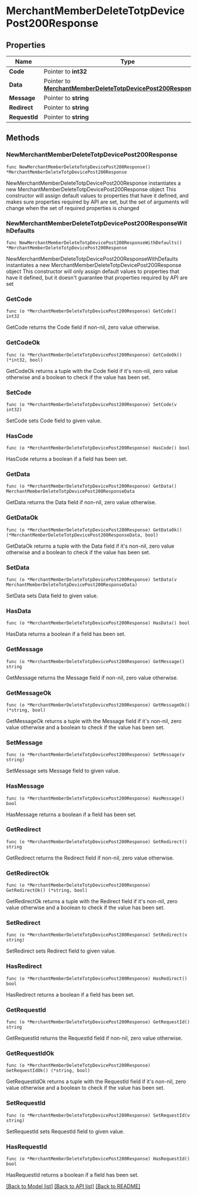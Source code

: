 # MerchantMemberDeleteTotpDevicePost200Response

## Properties

Name | Type | Description | Notes
------------ | ------------- | ------------- | -------------
**Code** | Pointer to **int32** |  | [optional] 
**Data** | Pointer to [**MerchantMemberDeleteTotpDevicePost200ResponseData**](MerchantMemberDeleteTotpDevicePost200ResponseData.md) |  | [optional] 
**Message** | Pointer to **string** |  | [optional] 
**Redirect** | Pointer to **string** |  | [optional] 
**RequestId** | Pointer to **string** |  | [optional] 

## Methods

### NewMerchantMemberDeleteTotpDevicePost200Response

`func NewMerchantMemberDeleteTotpDevicePost200Response() *MerchantMemberDeleteTotpDevicePost200Response`

NewMerchantMemberDeleteTotpDevicePost200Response instantiates a new MerchantMemberDeleteTotpDevicePost200Response object
This constructor will assign default values to properties that have it defined,
and makes sure properties required by API are set, but the set of arguments
will change when the set of required properties is changed

### NewMerchantMemberDeleteTotpDevicePost200ResponseWithDefaults

`func NewMerchantMemberDeleteTotpDevicePost200ResponseWithDefaults() *MerchantMemberDeleteTotpDevicePost200Response`

NewMerchantMemberDeleteTotpDevicePost200ResponseWithDefaults instantiates a new MerchantMemberDeleteTotpDevicePost200Response object
This constructor will only assign default values to properties that have it defined,
but it doesn't guarantee that properties required by API are set

### GetCode

`func (o *MerchantMemberDeleteTotpDevicePost200Response) GetCode() int32`

GetCode returns the Code field if non-nil, zero value otherwise.

### GetCodeOk

`func (o *MerchantMemberDeleteTotpDevicePost200Response) GetCodeOk() (*int32, bool)`

GetCodeOk returns a tuple with the Code field if it's non-nil, zero value otherwise
and a boolean to check if the value has been set.

### SetCode

`func (o *MerchantMemberDeleteTotpDevicePost200Response) SetCode(v int32)`

SetCode sets Code field to given value.

### HasCode

`func (o *MerchantMemberDeleteTotpDevicePost200Response) HasCode() bool`

HasCode returns a boolean if a field has been set.

### GetData

`func (o *MerchantMemberDeleteTotpDevicePost200Response) GetData() MerchantMemberDeleteTotpDevicePost200ResponseData`

GetData returns the Data field if non-nil, zero value otherwise.

### GetDataOk

`func (o *MerchantMemberDeleteTotpDevicePost200Response) GetDataOk() (*MerchantMemberDeleteTotpDevicePost200ResponseData, bool)`

GetDataOk returns a tuple with the Data field if it's non-nil, zero value otherwise
and a boolean to check if the value has been set.

### SetData

`func (o *MerchantMemberDeleteTotpDevicePost200Response) SetData(v MerchantMemberDeleteTotpDevicePost200ResponseData)`

SetData sets Data field to given value.

### HasData

`func (o *MerchantMemberDeleteTotpDevicePost200Response) HasData() bool`

HasData returns a boolean if a field has been set.

### GetMessage

`func (o *MerchantMemberDeleteTotpDevicePost200Response) GetMessage() string`

GetMessage returns the Message field if non-nil, zero value otherwise.

### GetMessageOk

`func (o *MerchantMemberDeleteTotpDevicePost200Response) GetMessageOk() (*string, bool)`

GetMessageOk returns a tuple with the Message field if it's non-nil, zero value otherwise
and a boolean to check if the value has been set.

### SetMessage

`func (o *MerchantMemberDeleteTotpDevicePost200Response) SetMessage(v string)`

SetMessage sets Message field to given value.

### HasMessage

`func (o *MerchantMemberDeleteTotpDevicePost200Response) HasMessage() bool`

HasMessage returns a boolean if a field has been set.

### GetRedirect

`func (o *MerchantMemberDeleteTotpDevicePost200Response) GetRedirect() string`

GetRedirect returns the Redirect field if non-nil, zero value otherwise.

### GetRedirectOk

`func (o *MerchantMemberDeleteTotpDevicePost200Response) GetRedirectOk() (*string, bool)`

GetRedirectOk returns a tuple with the Redirect field if it's non-nil, zero value otherwise
and a boolean to check if the value has been set.

### SetRedirect

`func (o *MerchantMemberDeleteTotpDevicePost200Response) SetRedirect(v string)`

SetRedirect sets Redirect field to given value.

### HasRedirect

`func (o *MerchantMemberDeleteTotpDevicePost200Response) HasRedirect() bool`

HasRedirect returns a boolean if a field has been set.

### GetRequestId

`func (o *MerchantMemberDeleteTotpDevicePost200Response) GetRequestId() string`

GetRequestId returns the RequestId field if non-nil, zero value otherwise.

### GetRequestIdOk

`func (o *MerchantMemberDeleteTotpDevicePost200Response) GetRequestIdOk() (*string, bool)`

GetRequestIdOk returns a tuple with the RequestId field if it's non-nil, zero value otherwise
and a boolean to check if the value has been set.

### SetRequestId

`func (o *MerchantMemberDeleteTotpDevicePost200Response) SetRequestId(v string)`

SetRequestId sets RequestId field to given value.

### HasRequestId

`func (o *MerchantMemberDeleteTotpDevicePost200Response) HasRequestId() bool`

HasRequestId returns a boolean if a field has been set.


[[Back to Model list]](../README.md#documentation-for-models) [[Back to API list]](../README.md#documentation-for-api-endpoints) [[Back to README]](../README.md)


